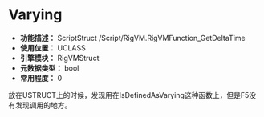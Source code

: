 ﻿# Varying

- **功能描述：** ScriptStruct /Script/RigVM.RigVMFunction_GetDeltaTime
- **使用位置：** UCLASS
- **引擎模块：** RigVMStruct
- **元数据类型：** bool
- **常用程度：** 0

放在USTRUCT上的时候，发现用在IsDefinedAsVarying这种函数上，但是F5没有发现调用的地方。